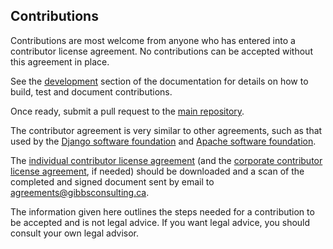 ## Contributions

Contributions are most welcome from anyone who has entered into a contributor license agreement.
No contributions can be accepted without this agreement in place.

See the [development](https://jupyter-plotly-dash.readthedocs.io/en/latest/development.html) section of
the documentation for details on how to build, test and document contributions.

Once ready, submit a pull request to the [main repository](https://github.com/GibbsConsulting/jupyter-plotly-dash).

The contributor agreement is very similar to other agreements, such as that used by the [Django software
foundation](https://www.djangoproject.com/foundation/cla/) and
[Apache software foundation](http://www.apache.org/licenses/icla.pdf).

The [individual contributor license agreement](https://github.com/GibbsConsulting/jupyter-plotly-dash/blob/master/agreements/icla.html) (and
the [corporate contributor license agreement](https://github.com/GibbsConsulting/jupyter-plotly-dash/blob/master/agreements/ccla.html), if needed) should be
downloaded and a scan of the completed and signed document sent by email to <agreements@gibbsconsulting.ca>.

The information given here outlines the steps needed for a contribution to be accepted and is not legal advice.
If you want legal advice, you should consult your own legal advisor.
